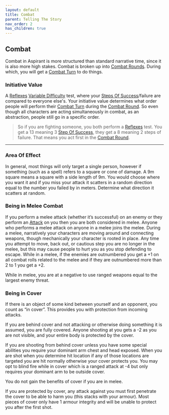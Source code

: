 ```yaml
---
layout: default
title: Combat
parent: Telling The Story
nav_order: 2
has_children: true
---
```


## Combat
Combat in Aspirant is more structured than standard narrative time, since it is also more high stakes. Combat is broken up into [Combat Rounds](Terminology#Combat%20Round). During which, you will get a [Combat Turn](Terminology#Combat%20Turn) to do things.

### Initiative Value
A [Reflexes](Agility#Reflexes) [Variable Difficulty](Skills#Variable%20Difficulty) test, where your [Steps Of Success](Skills#Step%20Of%20Success)/failure are compared to everyone else's. Your initiative value determines what order people will perform their [Combat Turn](Terminology#Combat%20Turn) during the [Combat Round](Terminology#Combat%20Round). So even though all characters are acting simultaneously in combat, as an abstraction, people still go in a specific order.

> So if you are fighting someone, you both perform a [Reflexes](Agility#Reflexes) test. You get a 13 meaning 3 [Step Of Success](Skills#Step%20Of%20Success), they get a 8 meaning 2 steps of failure. That means you act first in the [Combat Round](Terminology#Combat%20Round).

---
### Area Of Effect
In general, most things will only target a single person, however if something (such as a spell) refers to a square or cone of damage. A 9m square means a square with a side length of 9m. You would choose where you want it and if you miss your attack it scatters in a random direction equal to the number you failed by in meters. Determine what direction it scatters at random.

### Being in Melee Combat
If you perform a melee attack (whether it’s successful) on an enemy or they perform an [Attack](Terminology#Attack) on you then you are both considered in melee. Anyone who performs a melee attack on anyone in a melee joins the melee. During a melee, narratively your characters are moving around and connecting weapons, though mechanically your character is rooted in place. Any time you attempt to move, back out, or cautious step you are no longer in the melee, but this may cause people to hurt you as you stop defending to escape. While in a melee, if the enemies are outnumbered you get a +1 on all combat rolls related to the melee and if they are outnumbered more than 2 to 1 you get a +2.

While in melee, you are at a negative to use ranged weapons equal to the largest enemy threat. 

### Being in Cover
If there is an object of some kind between yourself and an opponent, you count as “in cover”. This provides you with protection from incoming attacks.

If you are behind cover and not attacking or otherwise doing something it is assumed, you are fully covered. Anyone shooting at you gets a -2 as you are not visible, and your entire body is protected by the cover.

If you are shooting from behind cover unless you have some special abilities you require your dominant arm chest and head exposed. When you are shot when you determine hit location if any of those locations are targeted you are hit normally otherwise your cover protects you. You may opt to blind fire while in cover which is a ranged attack at -4 but only requires your dominant arm to be outside cover.

You do not gain the benefits of cover if you are in melee.

If you are protected by cover, any attack against you must first penetrate the cover to be able to harm you (this stacks with your armour). Most pieces of cover only have 1 armour integrity and will be unable to protect you after the first shot.